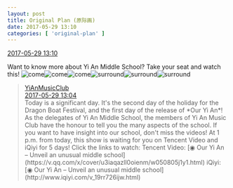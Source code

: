 ```yaml
---
layout: post
title: Original Plan (原际画)
date: 2017-05-29 13:10
categories: [ 'original-plan' ]
---
```


<div class="weibo-info">
  <a href="http://weibo.com/5626539553/F5l9Cy9PX">2017-05-29 13:10</a>
</div>

Want to know more about Yi An Middle School? Take your seat and watch this! ![come](http://img.t.sinajs.cn/t4/appstyle/expression/ext/normal/40/come_org.gif)![come](http://img.t.sinajs.cn/t4/appstyle/expression/ext/normal/40/come_org.gif)![come](http://img.t.sinajs.cn/t4/appstyle/expression/ext/normal/40/come_org.gif)![surround](http://img.t.sinajs.cn/t4/appstyle/expression/ext/normal/f2/wg_org.gif)![surround](http://img.t.sinajs.cn/t4/appstyle/expression/ext/normal/f2/wg_org.gif)![surround](http://img.t.sinajs.cn/t4/appstyle/expression/ext/normal/f2/wg_org.gif)

<!-- more -->

> <div class="weibo-post-name">
>   <a href="http://weibo.com/u/6094546964">YiAnMusicClub</a>
> </div>
> <div class="weibo-info">
>   <a href="http://weibo.com/6094546964/F5l78318W">2017-05-29 13:04</a>
> </div>
> Today is a significant day. It's the second day of the holiday for the Dragon Boat Festival, and the first day of the release of *Our Yi An*! As the delegates of Yi An Middle School, the members of Yi An Music Club have the honour to tell you the many aspects of the school. If you want to have insight into our school, don't miss the videos! At 1 p.m. from today, this show is waiting for you on Tencent Video and iQiyi for 5 days! Click the links to watch:  
> Tencent Video: [◉ Our Yi An – Unveil an unusual middle school](https://v.qq.com/x/cover/u3iaqazll0oienm/w050805j1y1.html)  
> iQiyi: [◉ Our Yi An – Unveil an unusual middle school](http://www.iqiyi.com/v_19rr726ijw.html)
